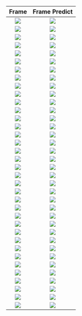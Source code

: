 | Frame | Frame Predict |
:-------------------------:|:-------------------------:
![](frame0.jpg) | ![](frame0_processed.jpg)
![](frame250.jpg) | ![](frame250_processed.jpg)
![](frame500.jpg) | ![](frame500_processed.jpg)
![](frame750.jpg) | ![](frame750_processed.jpg)
![](frame1000.jpg) | ![](frame1000_processed.jpg)
![](frame1250.jpg) | ![](frame1250_processed.jpg)
![](frame1500.jpg) | ![](frame1500_processed.jpg)
![](frame1750.jpg) | ![](frame1750_processed.jpg)
![](frame2000.jpg) | ![](frame2000_processed.jpg)
![](frame2250.jpg) | ![](frame2250_processed.jpg)
![](frame2500.jpg) | ![](frame2500_processed.jpg)
![](frame2750.jpg) | ![](frame2750_processed.jpg)
![](frame3000.jpg) | ![](frame3000_processed.jpg)
![](frame3250.jpg) | ![](frame3250_processed.jpg)
![](frame3500.jpg) | ![](frame3500_processed.jpg)
![](frame3750.jpg) | ![](frame3750_processed.jpg)
![](frame4000.jpg) | ![](frame4000_processed.jpg)
![](frame4250.jpg) | ![](frame4250_processed.jpg)
![](frame4500.jpg) | ![](frame4500_processed.jpg)
![](frame4750.jpg) | ![](frame4750_processed.jpg)
![](frame5000.jpg) | ![](frame5000_processed.jpg)
![](frame5250.jpg) | ![](frame5250_processed.jpg)
![](frame5500.jpg) | ![](frame5500_processed.jpg)
![](frame5750.jpg) | ![](frame5750_processed.jpg)
![](frame6000.jpg) | ![](frame6000_processed.jpg)
![](frame6250.jpg) | ![](frame6250_processed.jpg)
![](frame6500.jpg) | ![](frame6500_processed.jpg)
![](frame6750.jpg) | ![](frame6750_processed.jpg)
![](frame7000.jpg) | ![](frame7000_processed.jpg)
![](frame7250.jpg) | ![](frame7250_processed.jpg)
![](frame7500.jpg) | ![](frame7500_processed.jpg)
![](frame7750.jpg) | ![](frame7750_processed.jpg)
![](frame8000.jpg) | ![](frame8000_processed.jpg)
![](frame8250.jpg) | ![](frame8250_processed.jpg)
![](frame8500.jpg) | ![](frame8500_processed.jpg)
![](frame8750.jpg) | ![](frame8750_processed.jpg)
